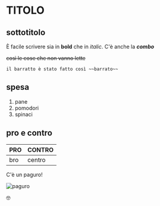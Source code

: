 TITOLO
======

sottotitolo
-----------

È facile scrivere sia in **bold** che in *italic*. C'è anche la ***combo***

~~così le cose che non vanno lette~~

`il barratto è stato fatto così
~~barrato~~`

spesa
-----

1. pane
2. pomodori
3. spinaci

pro e contro
------------

PRO | CONTRO
--- | ------
bro | centro

C'è un paguro!

![paguro](https://www.ideegreen.it/wp-content/uploads/2018/03/paguro-bernardo-3.jpg)

:nerd_face:


